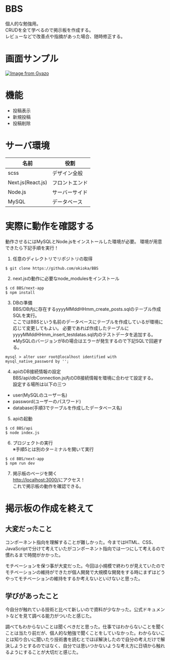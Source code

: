 # BBS
個人的な勉強用。  
CRUDを全て学べるので掲示板を作成する。  
レビューなどで改善点や指摘があった場合、随時修正する。  

# 画面サンプル
[![Image from Gyazo](https://i.gyazo.com/608906ac710868f5621d5914ae3d56d6.png)](https://gyazo.com/608906ac710868f5621d5914ae3d56d6)

# 機能
- 投稿表示
- 新規投稿
- 投稿削除

# サーバ環境

|名前|役割|
|---|---|
|scss|デザイン全般|
|Next.js(React.js)|フロントエンド|
|Node.js|サーバーサイド|
|MySQL|データベース|

# 実際に動作を確認する

動作させるにはMySQLとNode.jsをインストールした環境が必要。
環境が用意できたら下記手順を実行！

1. 任意のディレクトリでリポジトリの取得
```
$ git clone https://github.com/okioka/BBS
```

2. next.jsの動作に必要なnode_modulesをインストール
```
$ cd BBS/next-app
$ npm install
```

3. DBの準備  
BBS/DB内に存在するyyyyMMddHHmm_create_posts.sqlのテーブル作成SQLを実行。  
ここではBBSという名前のデータベースにテーブルを作成しているが環境に応じて変更してもよい。
必要であれば作成したテーブルにyyyyMMddHHmm_insert_testdatas.sql内のテストデータを追加する。  
※MySQLのバージョンが8の場合はエラーが発生するので下記SQLで回避する。  
```
mysql > alter user root@localhost identified with mysql_native_password by '';
```

4. apiのDB接続情報の設定  
BBS/api/dbConnection.js内のDB接続情報を環境に合わせて設定する。  
設定する場所は以下の三つ
- user(MySQLのユーザー名)
- password(ユーザーのパスワード)
- database(手順3でテーブルを作成したデータベース名)

5. apiの起動
```
$ cd BBS/api
$ node index.js
```

6. プロジェクトの実行  
※手順5とは別のターミナルを開いて実行
```
$ cd BBS/next-app
$ npm run dev
```

7. 掲示板のページを開く  
[http://localhost:3000/](http://localhost:3000/)にアクセス！  
これで掲示板の動作を確認できる。

# 掲示板の作成を終えて
## 大変だったこと
コンポーネント指向を理解することが難しかった。今まではHTML、CSS、JavaScriptで分けて考えていたがコンポーネント指向では一つにして考えるので慣れるまで時間がかかった。  

モチベーションを保つ事が大変だった。今回は小規模で終わりが見えていたのでモチベーションの維持ができたが個人開発で大規模な開発をする時にまずはどうやってモチベーションの維持をするか考えないといけないと思った。

## 学びがあったこと
今自分が触れている技術と比べて新しいので資料が少なかった。公式ドキュメントなどを見て調べる能力がついたと感じた。 

調べてもわからないことは聞くべきだと思った。仕事ではわからないことを聞くことは当たり前だが、個人的な勉強で聞くことをしていなかった。わからないことは知り合いに聞いたり技術書を読むとでほぼ解決したので自分の考えだけで解決しようとするのではなく、自分では思いつかないような考え方に日頃から触れるようにすることが大切だと感じた。

